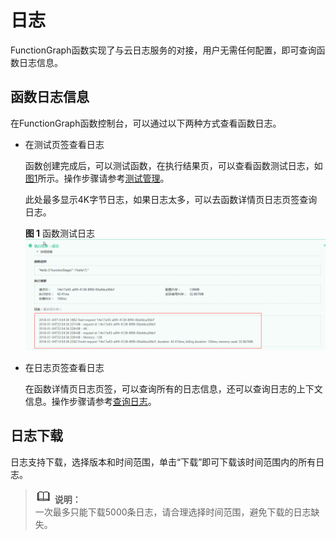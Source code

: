 # 日志<a name="ZH-CN_TOPIC_0149027236"></a>

FunctionGraph函数实现了与云日志服务的对接，用户无需任何配置，即可查询函数日志信息。

## 函数日志信息<a name="section4101924610247"></a>

在FunctionGraph函数控制台，可以通过以下两种方式查看函数日志。

-   在测试页签查看日志

    函数创建完成后，可以测试函数，在执行结果页，可以查看函数测试日志，如[图1](#fig20915128019)所示。操作步骤请参考[测试管理](测试管理.md)。

    此处最多显示4K字节日志，如果日志太多，可以去函数详情页日志页签查询日志。

    **图 1**  函数测试日志<a name="fig20915128019"></a>  
    ![](figures/函数测试日志.png "函数测试日志")

-   在日志页签查看日志

    在函数详情页日志页签，可以查询所有的日志信息，还可以查询日志的上下文信息。操作步骤请参考[查询日志](函数监控.md#section1358342733911)。


## 日志下载<a name="section14891644134316"></a>

日志支持下载，选择版本和时间范围，单击“下载”即可下载该时间范围内的所有日志。

>![](public_sys-resources/icon-note.gif) **说明：**   
>一次最多只能下载5000条日志，请合理选择时间范围，避免下载的日志缺失。  


